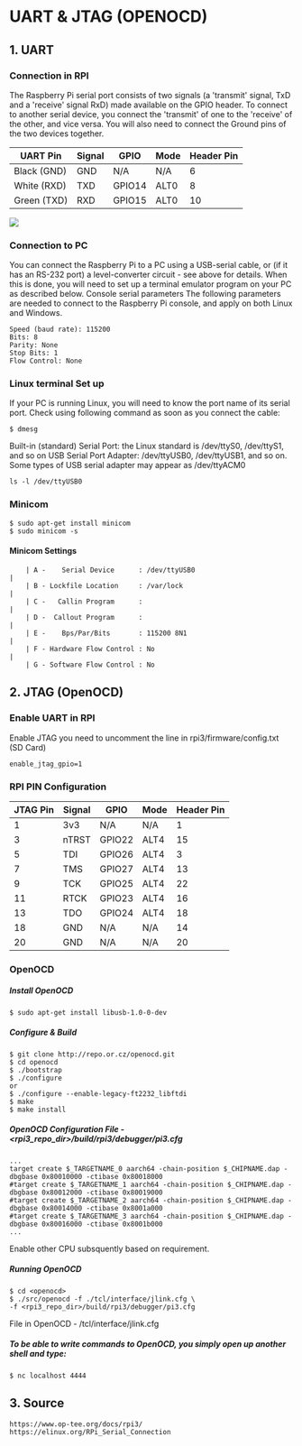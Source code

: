 # UART & JTAG (OPENOCD)
## 1. UART

### Connection in RPI
The Raspberry Pi serial port consists of two signals (a 'transmit' signal, TxD and a 'receive' signal RxD) made available on the GPIO header. To connect to another serial device, you connect the 'transmit' of one to the 'receive' of the other, and vice versa. You will also need to connect the Ground pins of the two devices together.



| UART Pin | Signal   | GPIO     |   Mode     | Header Pin |
| -------- | -------- | -------- |   -------- |--------    |
|Black (GND)     | GND     | N/A     | N/A       |6       |
|White (RXD)    | TXD    | GPIO14     | ALT0       | 8      |
|Green (TXD)    | RXD     | GPIO15     | ALT0       | 10      |

![](https://elinux.org/images/1/13/Adafruit-connection.jpg)


### Connection to PC
You can connect the Raspberry Pi to a PC using a USB-serial cable, or (if it has an RS-232 port) a level-converter circuit - see above for details. When this is done, you will need to set up a terminal emulator program on your PC as described below.
Console serial parameters
The following parameters are needed to connect to the Raspberry Pi console, and apply on both Linux and Windows.
```
Speed (baud rate): 115200
Bits: 8
Parity: None
Stop Bits: 1
Flow Control: None
```
### Linux terminal Set up
If your PC is running Linux, you will need to know the port name of its serial port. Check using following command as soon as you connect the cable:
```
$ dmesg
```
Built-in (standard) Serial Port: the Linux standard is /dev/ttyS0, /dev/ttyS1, and so on
USB Serial Port Adapter: /dev/ttyUSB0, /dev/ttyUSB1, and so on.
Some types of USB serial adapter may appear as /dev/ttyACM0 
```
ls -l /dev/ttyUSB0
```
### Minicom 
```
$ sudo apt-get install minicom
$ sudo minicom -s
```
#### Minicom Settings
```
    | A -    Serial Device      : /dev/ttyUSB0                              |
    | B - Lockfile Location     : /var/lock                                 |
    | C -   Callin Program      :                                           |
    | D -  Callout Program      :                                           |
    | E -    Bps/Par/Bits       : 115200 8N1                                |
    | F - Hardware Flow Control : No                                        |
    | G - Software Flow Control : No  
```
## 2. JTAG (OpenOCD)
### Enable UART in RPI
Enable JTAG you need to uncomment the line in rpi3/firmware/config.txt (SD Card)
```
enable_jtag_gpio=1
```
### RPI PIN Configuration

|JTAG Pin	|Signal|	GPIO	|Mode	|Header Pin|
| --------| --------| --------|--------|--------|
|1	|3v3	|N/A	|N/A	|1|
|3	|nTRST|	GPIO22|	ALT4|	15|
|5	|TDI|	GPIO26|ALT4	|3|
|7	|TMS|	GPIO27|	ALT4|	13|
|9	|TCK|	GPIO25|	ALT4|	22|
|11|	RTCK	|GPIO23	|ALT4|	16|
|13	|TDO|	GPIO24	|ALT4|	18|
|18	|GND|	N/A	|N/A|	14|
|20	|GND|	N/A	|N/A|	20|

### OpenOCD
##### Install OpenOCD
```
$ sudo apt-get install libusb-1.0-0-dev
```
##### Configure & Build
```
$ git clone http://repo.or.cz/openocd.git 
$ cd openocd
$ ./bootstrap
$ ./configure
or
$ ./configure --enable-legacy-ft2232_libftdi
$ make
$ make install
```
##### OpenOCD Configuration File - <rpi3_repo_dir>/build/rpi3/debugger/pi3.cfg
```
...
target create $_TARGETNAME_0 aarch64 -chain-position $_CHIPNAME.dap -dbgbase 0x80010000 -ctibase 0x80018000
#target create $_TARGETNAME_1 aarch64 -chain-position $_CHIPNAME.dap -dbgbase 0x80012000 -ctibase 0x80019000
#target create $_TARGETNAME_2 aarch64 -chain-position $_CHIPNAME.dap -dbgbase 0x80014000 -ctibase 0x8001a000
#target create $_TARGETNAME_3 aarch64 -chain-position $_CHIPNAME.dap -dbgbase 0x80016000 -ctibase 0x8001b000
...
```
Enable other CPU subsquently based on requirement.

##### Running OpenOCD
```
$ cd <openocd>
$ ./src/openocd -f ./tcl/interface/jlink.cfg \
-f <rpi3_repo_dir>/build/rpi3/debugger/pi3.cfg
```
File in OpenOCD - <OpenOCD>/tcl/interface/jlink.cfg 
    
##### To be able to write commands to OpenOCD, you simply open up another shell and type:
```
$ nc localhost 4444
```
## 3. Source
```
https://www.op-tee.org/docs/rpi3/
https://elinux.org/RPi_Serial_Connection
```